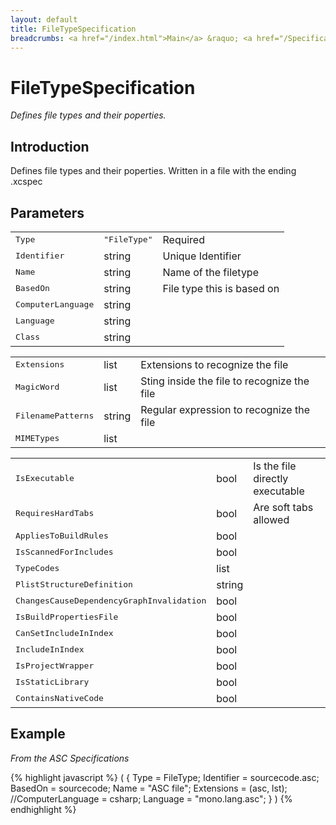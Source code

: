 ```yaml
---
layout: default
title: FileTypeSpecification
breadcrumbs: <a href="/index.html">Main</a> &raquo; <a href="/Specifications.html">Specifications</a> &raquo; FileTypeSpecification
---
```



FileTypeSpecification
=====================

<div style="font-style:italic; margin-top: 3px">Defines file types and their poperties.</div> 
 
 
Introduction
------------

Defines file types and their poperties. Written in a file with the ending .xcspec


Parameters
----------

<table>
	<tr>
		<td>
			<tt>Type</tt>
		</td>
		<td>
			<tt>"FileType"</tt>
		</td>
		<td>
			Required
		</td>
	</tr>
	<tr>
		<td>
			<tt>Identifier</tt>
		</td>
		<td>
			string
		</td>
		<td>
			Unique Identifier
		</td>
	</tr>
	<tr>
		<td>
			<tt>Name</tt>
		</td>
		<td>
			string
		</td>
		<td>
			Name of the filetype
		</td>
	</tr>
	<tr>
		<td>
			<tt>BasedOn</tt>
		</td>
		<td>
			string
		</td>
		<td>
			File type this is based on
		</td>
	</tr>
	<tr>
		<td>
			<tt>ComputerLanguage</tt>
		</td>
		<td>
			string
		</td>
		<td></td>
	</tr>
	<tr>
		<td>
			<tt>Language</tt>
		</td>
		<td>
			string
		</td>
		<td></td>
	</tr>
	<tr>
		<td>
			<tt>Class</tt>
		</td>
		<td>
			string
		</td>
		<td></td>
	</tr>
</table>
<table>
	<tr>
		<td>
			<tt>Extensions</tt>
		</td>
		<td>
			list
		</td>
		<td>
			Extensions to recognize the file
		</td>
	</tr>
	<tr>
		<td>
			<tt>MagicWord</tt>
		</td>
		<td>
			list
		</td>
		<td>
			Sting inside the file to recognize the file
		</td>
	</tr>
	<tr>
		<td>
			<tt>FilenamePatterns</tt>
		</td>
		<td>
			string
		</td>
		<td>
			Regular expression to recognize the file
		</td>
	</tr>
	<tr>
		<td>
			<tt>MIMETypes</tt>
		</td>
		<td>
			list
		</td>
		<td></td>
	</tr>
</table>
<table>
	<tr>
		<td>
			<tt>IsExecutable</tt>
		</td>
		<td>
			bool
		</td>
		<td>
			Is the file directly executable
		</td>
	</tr>
	<tr>
		<td>
			<tt>RequiresHardTabs</tt>
		</td>
		<td>
			bool
		</td>
		<td>
			Are soft tabs allowed
		</td>
	</tr>
	<tr>
		<td>
			<tt>AppliesToBuildRules</tt>
		</td>
		<td>
			bool
		</td>
		<td></td>
	</tr>
	<tr>
		<td>
			<tt>IsScannedForIncludes</tt>
		</td>
		<td>
			bool
		</td>
		<td></td>
	</tr>
	<tr>
		<td>
			<tt>TypeCodes</tt>
		</td>
		<td>
			list
		</td>
		<td></td>
	</tr>
	<tr>
		<td>
			<tt>PlistStructureDefinition</tt>
		</td>
		<td>
			string
		</td>
		<td></td>
	</tr>
	<tr>
		<td>
			<tt>ChangesCauseDependencyGraphInvalidation</tt>
		</td>
		<td>
			bool
		</td>
		<td></td>
	</tr>
	<tr>
		<td>
			<tt>IsBuildPropertiesFile</tt>
		</td>
		<td>
			bool
		</td>
		<td></td>
	</tr>
	<tr>
		<td>
			<tt>CanSetIncludeInIndex</tt>
		</td>
		<td>
			bool
		</td>
		<td></td>
	</tr>
	<tr>
		<td>
			<tt>IncludeInIndex</tt>
		</td>
		<td>
			bool
		</td>
		<td></td>
	</tr>
	<tr>
		<td>
			<tt>IsProjectWrapper</tt>
		</td>
		<td>
			bool
		</td>
		<td></td>
	</tr>
	<tr>
		<td>
			<tt>IsStaticLibrary</tt>
		</td>
		<td>
			bool
		</td>
		<td></td>
	</tr>
	<tr>
		<td>
			<tt>ContainsNativeCode</tt>
		</td>
		<td>
			bool
		</td>
		<td></td>
	</tr>
</table>


Example
-------

<div style="font-style:italic; margin-top: 3px">From the ASC Specifications</div>

{% highlight javascript  %}
(
	{
		Type = FileType;
		Identifier = sourcecode.asc;
		BasedOn = sourcecode;
		Name = "ASC file";
		Extensions = (asc, lst);
		//ComputerLanguage = csharp;
		Language = "mono.lang.asc";
	}
)
{% endhighlight %}
